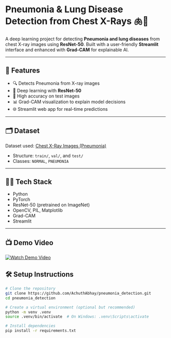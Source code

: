 # Pneumonia & Lung Disease Detection from Chest X-Rays 🫁🩻

A deep learning project for detecting **Pneumonia and lung diseases** from chest X-ray images using **ResNet-50**. Built with a user-friendly **Streamlit** interface and enhanced with **Grad-CAM** for explainable AI.

---

## 🚀 Features

- 🔍 Detects Pneumonia from X-ray images
- 🧠 Deep learning with **ResNet-50**
- 🎯 High accuracy on test images
- 📊 Grad-CAM visualization to explain model decisions
- 🌐 Streamlit web app for real-time predictions

---

## 🗂️ Dataset

Dataset used: [Chest X-Ray Images (Pneumonia)](https://www.kaggle.com/paultimothymooney/chest-xray-pneumonia)

- Structure: `train/`, `val/`, and `test/`
- Classes: `NORMAL`, `PNEUMONIA`

---

## 🧑‍💻 Tech Stack

- Python
- PyTorch
- ResNet-50 (pretrained on ImageNet)
- OpenCV, PIL, Matplotlib
- Grad-CAM
- Streamlit

---

## 📺 Demo Video

[![Watch Demo Video](https://img.shields.io/badge/Watch-Demo%20Video-blue?logo=google-drive)](https://drive.google.com/file/d/1VE1U9ofFAWf0xnU0aw3PQuKUxVO16Y8J/view?usp=sharing)


## 🛠️ Setup Instructions

```bash
# Clone the repository
git clone https://github.com/AchuthAbhay/pneumonia_detection.git
cd pneumonia_detection

# Create a virtual environment (optional but recommended)
python -m venv .venv
source .venv/bin/activate  # On Windows: .venv\Scripts\activate

# Install dependencies
pip install -r requirements.txt
